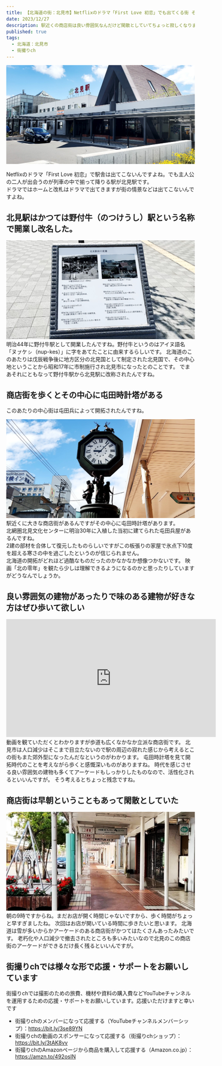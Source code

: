 ```yaml
---
title: 【北海道の街：北見市】Netflixのドラマ「First Love 初恋」でも出てくる街 その街を歩いたとき
date: 2023/12/27
description: 駅近くの商店街は良い雰囲気なんだけど閑散としていてちょっと寂しくなりますね。あまり人工減少していないので郊外型になったからなのか？
published: true
tags:
  - 北海道：北見市
  - 街撮りch
---
```


![JR北海道 石北本線 北見駅](/images/2023/12/kitami-001.jpg "JR北海道 石北本線 北見駅")

Netflixのドラマ「First Love 初恋」で駅舎は出てこないんですよね。でも主人公の二人が出会うのが列車の中で揃って降りる駅が北見駅です。  
ドラマではホームと改札はドラマで出てきますが街の情景などは出てこないんですよね。

## 北見駅はかつては野付牛（のつけうし）駅という名称で開業し改名した。

![旧北見駅（野付牛駅）の駅舎と新駅舎](/images/2023/12/kitami-002.jpg "旧北見駅（野付牛駅）の駅舎と新駅舎")
明治44年に野付牛駅として開業したんですね。野付牛というのはアイヌ語名「ヌㇷ゚ケㇱ（nup-kes）」に字をあてたことに由来するらしいです。
北海道のこのあたりは戊辰戦争後に地方区分の北見国として制定された北見国で、<!-- more -->その中心地ということから昭和17年に市制施行され北見市になったとのことです。
でまあそれにともなって野付牛駅から北見駅に改称されたんですね。

## 商店街を歩くとその中心に屯田時計塔がある

このあたりの中心街は屯田兵によって開拓されたんですね。

![屯田時計塔](/images/2023/12/kitami-003.jpg "屯田時計塔")
駅近くに大きな商店街があるんですがその中心に屯田時計塔があります。  
北網圏北見文化センターに明治30年に入植した当初に建てられた屯田兵屋があるんですね。  
2建の部材を合体して復元したものらしいですがこの板張りの家屋で氷点下10度を超える寒さの中を過ごしたというのが信じられません。  
北海道の開拓がどれほど過酷なものだったのかなかなか想像つかないです。
映画「北の零年」を観たら少しは理解できるようになるのかと思ったりしていますがどうなんでしょうか。

## 良い雰囲気の建物があったりで味のある建物が好きな方はぜひ歩いて欲しい
<div class="youtube">
<iframe width="560" height="315" src="https://www.youtube.com/embed/9_Bc_FoHxRg?si=JsJnjFSZr6upiZrp" title="YouTube video player" frameborder="0" allow="accelerometer; autoplay; clipboard-write; encrypted-media; gyroscope; picture-in-picture; web-share" allowfullscreen></iframe>
</div>
動画を観ていただくとわかりますが歩道も広くなかなか立派な商店街です。  
北見市は人口減少はそこまで目立たないので駅の周辺の寂れた感じから考えるとこの街もまた郊外型になったんだなというのがわかります。  
屯田時計塔を見て開拓時代のことを考えながら歩くと感慨深いものがありますね。  
時代を感じさせる良い雰囲気の建物も多くてアーケードもしっかりしたものなので、活性化されるといいんですが。  
そう考えるとちょっと残念ですね。

## 商店街は早朝ということもあって閑散としていた
![JR北海道 石北本線 北見駅](/images/2023/12/kitami-006.jpg "JR北海道 石北本線 北見駅")
朝の9時ですからね。まだお店が開く時間じゃないですから、歩く時間がちょっと早すぎましたね。
次回はお店が開いている時間に歩きたいと思います。
北海道は雪が多いからかアーケードのある商店街がかつてはたくさんあったみたいです。
老朽化や人口減少で撤去されたところも多いみたいなので北見のこの商店街のアーケードができるだけ長く残るといいんですが。

## 街撮りchでは様々な形で応援・サポートをお願いしています

街撮りchでは撮影のための旅費、機材や資料の購入費などYouTubeチャンネルを運用するための応援・サポートをお願いしています。応援いただけますと幸いです

* 街撮りchのメンバーになって応援する（YouTubeチャンネルメンバーシップ）：https://bit.ly/3se89YN
* 街撮りchの動画のスポンサーになって応援する（街撮りchショップ）：https://bit.ly/3tAK8vv
* 街撮りchのAmazonページから商品を購入して応援する（Amazon.co.jp）：https://amzn.to/492osIN
